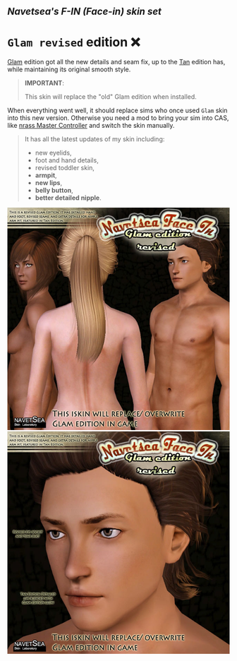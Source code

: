 ## _Navetsea's F-IN (Face-in) skin set_
# `Glam revised` edition ❌

[Glam](/02%20Glam) edition got all the new details and seam fix, up to the [Tan](/12%20Tan) edition has, while maintaining its original smooth style.

> **IMPORTANT**:
> 
> This skin will replace the "old" Glam edition when installed.

When everything went well, it should replace sims who once used `Glam` skin into this new version. Otherwise you need a mod to bring your sim into CAS, like [nrass Master Controller](https://www.nraas.net/community/MasterController) and switch the skin manually.

> It has all the latest updates of my skin including:
> * new eyelids,
> * foot and hand details,
> * revised toddler skin,
> * **armpit**,
> * **new lips**,
> * **belly button**,
> * **better detailed nipple**.

![GlamRevised-1](/_PREVIEW/13%20Glam%20revised-1.jpg)
![GlamRevised-2](/_PREVIEW/13%20Glam%20revised-2.jpg)
